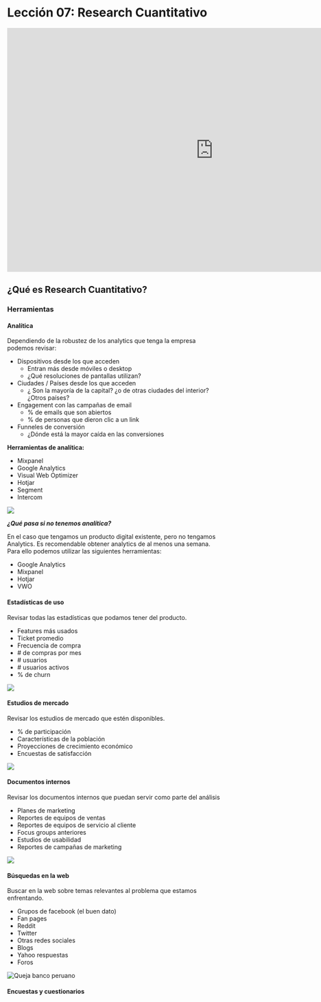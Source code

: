 # Lección 07: Research Cuantitativo

<!-- - Tipo: `clase`
- Formato: `presencial`
- Duración: `50 min`
 -->

<div class="iframeWrapper">
	<iframe src="https://docs.google.com/presentation/d/e/2PACX-1vRQVFicKk5xPtLyulxXhEjE49nmFwIrBhlBqxT2pjA8ON-58Cc5gv3NYw-trXRI0KvaKPSOh0KBk3Vj/embed?start=false&loop=false&delayms=3000" frameborder="0" width="960" height="569" allowfullscreen="true" mozallowfullscreen="true" webkitallowfullscreen="true"></iframe>
</div>

 

## ¿Qué es Research Cuantitativo?


### Herramientas

#### Analítica

Dependiendo de la robustez de los analytics que tenga la empresa podemos revisar: 

* Dispositivos desde los que acceden
	* Entran más desde móviles o desktop
	* ¿Qué resoluciones de pantallas utilizan?
* Ciudades / Países desde los que acceden
	* ¿ Son la mayoría de la capital? ¿o de otras ciudades del interior? ¿Otros países?
* Engagement con las campañas de email 
	* % de emails que son abiertos
	* % de personas que dieron clic a un link
* Funneles de conversión 
	* ¿Dónde está la mayor caída en las conversiones


**Herramientas de analítica:**

* Mixpanel
* Google Analytics
* Visual Web Optimizer
* Hotjar
* Segment
* Intercom

![](https://lh3.googleusercontent.com/NsPbuYZN6yjWdnuvjoBBhlI227jjXoVXwzofHlP7DrK8AuA_jVzYBKkGUufY__NVAiUriv0ZLZJYw5vEId34zl8Tiu25ui_3b31cSnHpFty4NWzobbrbrK965vLoTvQ3nFW2jnaNK80)

 _**¿Qué pasa si no tenemos analítica?**_

En el caso que tengamos un producto digital existente, pero no tengamos Analytics. Es recomendable obtener analytics de al menos una semana. Para ello podemos utilizar las siguientes herramientas:

* Google Analytics
* Mixpanel
* Hotjar
* VWO

#### Estadísticas de uso

Revisar todas las estadísticas que podamos tener del producto.

* Features más usados
* Ticket promedio
* Frecuencia de compra
* \# de compras por mes
* \# usuarios
* \# usuarios activos
* % de churn

![](https://lh6.googleusercontent.com/GvrCmCsI_MnWKXNqDuYvJuNA1kDZM2_Ip9iTUkviOko1gvMvDyUyGQ6lQOBQLj6jp9nqe9zpKFFn8Ohip5Zyb1dG7m4D-nBLPUGKf7fIgu0dxTwkmkIEP04yYmokq4ZMAbHQB7rQp0s)

#### Estudios de mercado

Revisar los estudios de mercado que estén disponibles.

* % de participación
* Características de la población
* Proyecciones de crecimiento económico
* Encuestas de satisfacción

![](https://lh5.googleusercontent.com/uLknPlR5Wii0Ftvm2n58XZi5zqGwTCOXXZi3Jeo775sqkBdSE5p-d4YO3umLt_0iXnYF3GJXfpmgpEwVSwux9H7i_Ex63BZuMUYSk6ajkbihRcymvfRMvBGTYfzErQWiI7ITi-OCxKY)

#### Documentos internos

Revisar los documentos internos que puedan servir como parte del análisis

* Planes de marketing
* Reportes de equipos de ventas
* Reportes de equipos de servicio al cliente 
* Focus groups anteriores
* Estudios de usabilidad
* Reportes de campañas de marketing

![](https://lh4.googleusercontent.com/G3JkQKrZ8HmNAjH3NlQ_zIMFoLlDwYozNtNkmn47jS0NwrjxHfOktXoKCSxiW71yxzbciWdM1ZBGXNnDx_PXdDrpOmODJL3V4g_0Q1E_-ddbIIScsmn3Wgv7reEfZaMd5S0WbJVxwjs)

#### Búsquedas en la web

Buscar en la web sobre temas relevantes al problema que estamos enfrentando. 

* Grupos de facebook (el buen dato)
* Fan pages
* Reddit
* Twitter
* Otras redes sociales
* Blogs
* Yahoo respuestas
* Foros


![Queja banco peruano](https://lh6.googleusercontent.com/D9TJpHB4tRuiHlRUY59wt_kaIUZie36FKEFEWBEq2J59XUx_fj03XLrnGCnaezlcqsnJ7GpE-rjZfLDQKGWpyI4PGpoenjPL2juf4Pgk22oJKcuh-imKijKkLPHsgdDPE13OywQs3fU)

#### Encuestas y cuestionarios